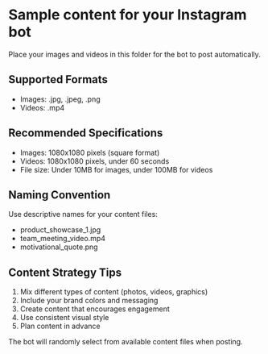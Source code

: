 # Sample content for your Instagram bot

Place your images and videos in this folder for the bot to post automatically.

## Supported Formats
- Images: .jpg, .jpeg, .png
- Videos: .mp4

## Recommended Specifications
- Images: 1080x1080 pixels (square format)
- Videos: 1080x1080 pixels, under 60 seconds
- File size: Under 10MB for images, under 100MB for videos

## Naming Convention
Use descriptive names for your content files:
- product_showcase_1.jpg
- team_meeting_video.mp4
- motivational_quote.png

## Content Strategy Tips
1. Mix different types of content (photos, videos, graphics)
2. Include your brand colors and messaging
3. Create content that encourages engagement
4. Use consistent visual style
5. Plan content in advance

The bot will randomly select from available content files when posting.
